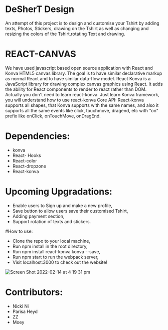 
# DeSherT Design

An attempt of this project is to design and customise your Tshirt by adding texts, Photos, Stickers, drawing on the Tshirt as well as changing and resizing the colors of the Tshirt,rotating Text and drawing.

# REACT-CANVAS

We have used javascript based open source application with React and Konva HTML5 canvas library. The goal is to have similar declarative markup as normal React and to have similar data-flow model. React Konva is a JavaScript library for drawing complex canvas graphics using React. It adds the ability for React components to render to react rather than DOM. Actually you don't need to learn react-konva. Just learn Konva framework, you will understand how to use react-konva Core API: React-konva supports all shapes, that Konva supports with the same names, and also it supports all the same events like click, touchmove, dragend, etc with "on" prefix like onClick, onTouchMove, onDragEnd.

# Dependencies:

- konva
- React- Hooks
- React-color
- React-dropzone
- React-konva

# Upcoming Upgradations:

- Enable users to Sign up and make a new profile, 
- Save button to allow users save their customised Tshirt,
-  Adding payment section, 
-  Support rotation of texts and stickers.

#How to use:
- Clone the repo to your local machine,
- Run npm install in the root directory,
- Run npm install react-konva konva --save,
- Run npm start to run the webpack server,
- Visit localhost:3000 to check out the website!


![Screen Shot 2022-02-14 at 4 19 31 pm](https://user-images.githubusercontent.com/93959231/153808915-5117f886-e5c0-4227-bbef-d2c10a17fbd5.png)


# Contributors:

- Nicki Ni 
- Parisa Heyd 
- ZZ 
- Moey 
